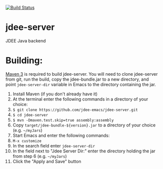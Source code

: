 [![Build Status](https://travis-ci.org/jdee-emacs/jdee-server.png?branch=master)](https://travis-ci.org/jdee-emacs/jdee-server)

# jdee-server
JDEE Java backend

# Building:
[Maven 3](https://maven.apache.org/) is required to build jdee-server. You will need to clone jdee-server from git, run the build, copy the jdee-bundle.jar to a new directory, and point ```jdee-server-dir``` variable in Emacs to the directory containing the jar.

1. Install Maven (if you don't already have it)
2. At the terminal enter the following commands in a directory of your choice:
3. ```$ git clone https://github.com/jdee-emacs/jdee-server.git```
4. ```$ cd jdee-server```
5. ```$ mvn -Dmaven.test.skip=true assembly:assembly```
6. Copy ```target/jdee-bundle-${version}.jar``` to a directory of your choice (e.g. ```~/myJars```)
7. Start Emacs and enter the following commands:
8. ```M-x customize```
9. In the search field enter ```jdee-server-dir```
10. In the field next to "Jdee Server Dir:" enter the directory holding the jar from step 6 (e.g. ```~/myJars```)
11. Click the "Apply and Save" button
